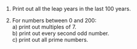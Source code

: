 1. Print out all the leap years in the last 100 years.

2. For numbers between 0 and 200:<br />
  a) print out multiples of 7.<br />
  b) print out every second odd number.<br />
  c) print out all prime numbers.<br />
